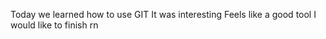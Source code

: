 Today we learned how to use GIT 
It was interesting
Feels like a good tool
I would like to finish rn